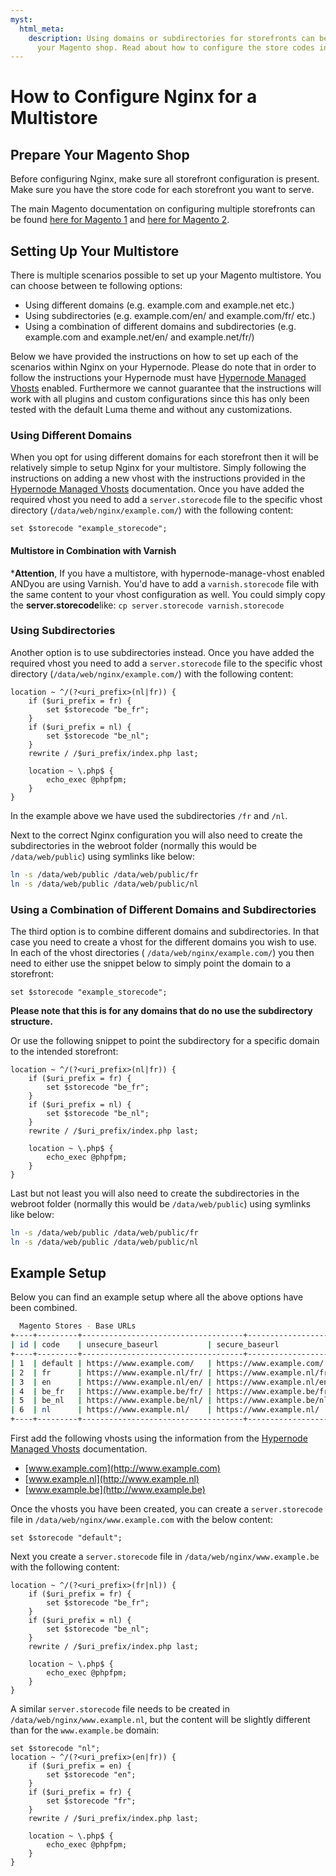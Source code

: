 ```yaml
---
myst:
  html_meta:
    description: Using domains or subdirectories for storefronts can be done by configuring
      your Magento shop. Read about how to configure the store codes in Nginx here.
---
```


<!-- source: https://support.hypernode.com/en/hypernode/nginx/how-to-configure-nginx-for-a-multistore/ -->

# How to Configure Nginx for a Multistore

## Prepare Your Magento Shop

Before configuring Nginx, make sure all storefront configuration is present. Make sure you have the store code for each storefront you want to serve.

The main Magento documentation on configuring multiple storefronts can be found [here for Magento 1](http://docs.magento.com/m1/ce/user_guide/store-operations/stores-multiple.html) and [here for Magento 2](http://devdocs.magento.com/guides/v2.0/config-guide/multi-site/ms_websites.html).

## Setting Up Your Multistore

There is multiple scenarios possible to set up your Magento multistore. You can choose between te following options:

- Using different domains (e.g. example.com and example.net etc.)
- Using subdirectories (e.g. example.com/en/ and example.com/fr/ etc.)
- Using a combination of different domains and subdirectories (e.g. example.com and example.net/en/ and example.net/fr/)

Below we have provided the instructions on how to set up each of the scenarios within Nginx on your Hypernode. Please do note that in order to follow the instructions your Hypernode must have [Hypernode Managed Vhosts](https://support.hypernode.com/en/hypernode/nginx/hypernode-managed-vhosts) enabled. Furthermore we cannot guarantee that the instructions will work with all plugins and custom configurations since this has only been tested with the default Luma theme and without any customizations.

### Using Different Domains

When you opt for using different domains for each storefront then it will be relatively simple to setup Nginx for your multistore. Simply following the instructions on adding a new vhost with the instructions provided in the [Hypernode Managed Vhosts](https://support.hypernode.com/en/hypernode/nginx/hypernode-managed-vhosts) documentation. Once you have added the required vhost you need to add a `server.storecode` file to the specific vhost directory (`/data/web/nginx/example.com/`) with the following content:

```nginx
set $storecode "example_storecode";
```

#### **Multistore in Combination with Varnish**

\***Attention**, If you have a multistore, with hypernode-manage-vhost enabled ANDyou are using Varnish. You'd have to add a `varnish.storecode` file with the same content to your vhost configuration as well. You could simply copy the **server.storecode**like: `cp server.storecode varnish.storecode`

### Using Subdirectories

Another option is to use subdirectories instead. Once you have added the required vhost you need to add a `server.storecode` file to the specific vhost directory (`/data/web/nginx/example.com/`) with the following content:

```nginx
location ~ ^/(?<uri_prefix>(nl|fr)) {
    if ($uri_prefix = fr) {
        set $storecode "be_fr";
    }
    if ($uri_prefix = nl) {
        set $storecode "be_nl";
    }
    rewrite / /$uri_prefix/index.php last;

    location ~ \.php$ {
        echo_exec @phpfpm;
    }
}
```

In the example above we have used the subdirectories `/fr` and `/nl`.

Next to the correct Nginx configuration you will also need to create the subdirectories in the webroot folder (normally this would be `/data/web/public`) using symlinks like below:

```bash
ln -s /data/web/public /data/web/public/fr
ln -s /data/web/public /data/web/public/nl

```

### Using a Combination of Different Domains and Subdirectories

The third option is to combine different domains and subdirectories. In that case you need to create a vhost for the different domains you wish to use. In each of the vhost directories ( `/data/web/nginx/example.com/`) you then need to either use the snippet below to simply point the domain to a storefront:

```nginx
set $storecode "example_storecode";
```

**Please note that this is for any domains that do no use the subdirectory structure.**

Or use the following snippet to point the subdirectory for a specific domain to the intended storefront:

```nginx
location ~ ^/(?<uri_prefix>(nl|fr)) {
    if ($uri_prefix = fr) {
        set $storecode "be_fr";
    }
    if ($uri_prefix = nl) {
        set $storecode "be_nl";
    }
    rewrite / /$uri_prefix/index.php last;

    location ~ \.php$ {
        echo_exec @phpfpm;
    }
}
```

Last but not least you will also need to create the subdirectories in the webroot folder (normally this would be `/data/web/public`) using symlinks like below:

```bash
ln -s /data/web/public /data/web/public/fr
ln -s /data/web/public /data/web/public/nl

```

## Example Setup

Below you can find an example setup where all the above options have been combined.

```bash
  Magento Stores - Base URLs
+----+---------+------------------------------------+--------------------+
| id | code    | unsecure_baseurl           | secure_baseurl             |
+----+---------+------------------------------------+--------------------+
| 1  | default | https://www.example.com/   | https://www.example.com/   |
| 2  | fr      | https://www.example.nl/fr/ | https://www.example.nl/fr/ |
| 3  | en      | https://www.example.nl/en/ | https://www.example.nl/en/ |
| 4  | be_fr   | https://www.example.be/fr/ | https://www.example.be/fr/ |
| 5  | be_nl   | https://www.example.be/nl/ | https://www.example.be/nl/ |
| 6  | nl      | https://www.example.nl/    | https://www.example.nl/    |
+----+---------+------------------------------------+--------------------+
```

First add the following vhosts using the information from the [Hypernode Managed Vhosts](https://support.hypernode.com/en/hypernode/nginx/hypernode-managed-vhosts) documentation.

- [www.example.com](http://www.example.com)
- [www.example.nl](http://www.example.nl)
- [www.example.be](http://www.example.be)

Once the vhosts you have been created, you can create a `server.storecode` file in `/data/web/nginx/www.example.com` with the below content:

```nginx
set $storecode "default";
```

Next you create a `server.storecode` file in `/data/web/nginx/www.example.be` with the following content:

```nginx
location ~ ^/(?<uri_prefix>(fr|nl)) {
    if ($uri_prefix = fr) {
        set $storecode "be_fr";
    }
    if ($uri_prefix = nl) {
        set $storecode "be_nl";
    }
    rewrite / /$uri_prefix/index.php last;

    location ~ \.php$ {
        echo_exec @phpfpm;
    }
}
```

A similar `server.storecode` file needs to be created in `/data/web/nginx/www.example.nl`, but the content will be slightly different than for the `www.example.be` domain:

```nginx
set $storecode "nl";
location ~ ^/(?<uri_prefix>(en|fr)) {
    if ($uri_prefix = en) {
        set $storecode "en";
    }
    if ($uri_prefix = fr) {
        set $storecode "fr";
    }
    rewrite / /$uri_prefix/index.php last;

    location ~ \.php$ {
        echo_exec @phpfpm;
    }
}
```
